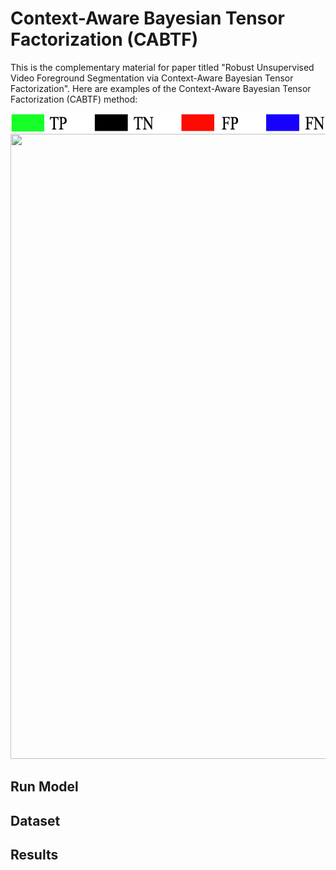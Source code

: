 # Context-Aware Bayesian Tensor Factorization (CABTF)
This is the complementary material for paper titled "Robust Unsupervised Video Foreground Segmentation via Context-Aware Bayesian Tensor Factorization".
Here are examples of the Context-Aware Bayesian Tensor Factorization (CABTF) method:

<img src='color map.png' width="600" height="30" >
<img src='comparison.gif' width="600" height="1000" />

## Run Model

## Dataset

## Results
